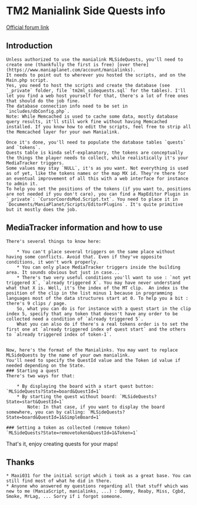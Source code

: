 # TM2 Manialink Side Quests info  
[Official forum link](https://forum.maniaplanet.com/viewtopic.php?f=266&t=46335)  

## Introduction  
	Unless authorized to use the manialink MLSideQuests, you'll need to create one (thankfully the first is free) [over there](https://www.maniaplanet.com/account/manialinks).  
	It needs to point out to wherever you hosted the scripts, and on the Main.php script.  
	Yes, you need to host the scripts and create the database (see `_private` folder, file `tm2ml_sidequests.sql` for the tables). I'll let you find a web host yourself for that, there's a lot of free ones that should do the job fine.  
	The database connection info need to be set in `includes/dbConfig.php`.  
	Note: While Memcached is used to cache some data, mostly database query results, it'll still work fine without having Memcached installed. If you know how to edit the scripts, feel free to strip all the Memcached layer for your own Manialink.  
	  
	Once it's done, you'll need to populate the database tables `quests` and `tokens`.  
	Quests table is kinda self-explanatory, the tokens are conceptually the things the player needs to collect, while realistically it's your MediaTracker triggers.  
	Some values may stay `NULL`, it's as you want. Not everything is used as of yet, like the tokens names or the map MX id. They're there for an eventual improvement of all this with a web interface for instance to admin it.  
	To help you set the positions of the tokens (if you want to, positions are not needed if you don't care), you can find a MapEditor Plugin in `_private`: `CursorCoordsMod.Script.txt`. You need to place it in `Documents/ManiaPlanet/Scripts/EditorPlugins`. It's quite primitive but it mostly does the job.  
	  
## MediaTracker information and how to use  
	There's several things to know here:  
	
		* You can't place several triggers on the same place without having some conflicts. Avoid that. Even if they've opposite conditions, it won't work properly.
		* You can only place MediaTracker triggers inside the building area. It sounds obvious but just in case...
		* There's two very useful conditions you'll want to use : `not yet triggered X`, `already triggered X`. You may have never understand what that X is. Well, it's the index of the MT clip. 	An index is the position of the clip in the list minus 1 because in programming languages most of the data structures start at 0. To help you a bit : there's 9 clips / page.  
		So, what you can do is for instance with a quest start in the clip index 5, specify that any token that doesn't have any order to be collected need a condition of `already triggered 5`.  
		What you can also do if there's a real tokens order is to set the first one at `already triggered index of quest start` and the others to `already triggered index of token-1`.  
		

	Now, here's the format of the Manialinks. You may want to replace MLSideQuests by the name of your own manialink.  
	You'll need to specify the QuestId value and the Token id value if needed depending on the State.  
	### Starting a quest  
	There's two ways for that:  
	
		* By displaying the board with a start quest button: `MLSideQuests?State=board&QuestId=1`  
		* By starting the quest without board: `MLSideQuests?State=start&QuestId=1`  
			Note: In that case, if you want to display the board somewhere, you can by calling: `MLSideQuests?State=board&QuestId=1&SimpleBoard=1`  
	
	### Setting a token as collected (remove token)  
	`MLSideQuests?State=removetoken&QuestId=1&Token=1`  

That's it, enjoy creating quests for your maps!  

## Thanks  

	* Maxi031 for the initial script which i took as a great base. You can still find most of what he did in there.  
	* Anyone who answered my questions regarding all that stuff which was new to me (ManiaScript, manialinks, ...) : Dommy, Reaby, Miss, Cgbd, Smoke, MrLag, ... Sorry if i forgot someone.